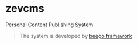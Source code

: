 # zevcms

Personal Content Publishing System

> The system is developed by [beego framework](https://beego.me)
